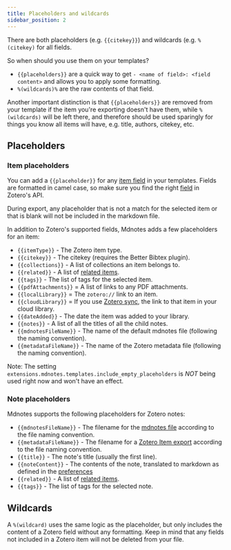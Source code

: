 ```yaml
---
title: Placeholders and wildcards
sidebar_position: 2
---
```


There are both placeholders (e.g. `{{citekey}}`) and wildcards (e.g. `%(citekey)` for all fields.

So when should you use them on your templates?

- `{{placeholders}}` are a quick way to get `- <name of field>: <field content>` and allows you to apply some formatting.
- `%(wildcards)%` are the raw contents of that field.

Another important distinction is that `{{placeholders}}` are removed from your template if the item you're exporting doesn't have them, while `%(wildcards)` will be left there, and therefore should be used sparingly for things you know all items will have, e.g. title, authors, citekey, etc.

## Placeholders

### Item placeholders

You can add a `{{placeholder}}` for any [item field](https://www.zotero.org/support/kb/item_types_and_fields) in your templates. Fields are formatted in camel case, so make sure you find the right [field](https://api.zotero.org/itemFields?pprint=1) in Zotero's API.

During export, any placeholder that is not a match for the selected item or that is blank will not be included in the markdown file.

In addition to Zotero's supported fields, Mdnotes adds a few placeholders for an item:

- `{{itemType}}` - The Zotero item type.
- `{{citekey}}` - The citekey (requires the Better Bibtex plugin).
- `{{collections}}` - A list of collections an item belongs to.
- `{{related}}` - A list of [related items](https://www.zotero.org/support/related).
- `{{tags}}` - The list of tags for the selected item.
- `{{pdfAttachments}}` = A list of links to any PDF attachments.
- `{{localLibrary}}` = The `zotero://` link to an item.
- `{{cloudLibrary}}` = If you use [Zotero sync](https://www.zotero.org/support/sync), the link to that item in your cloud library.
- `{{dateAdded}}` - The date the item was added to your library.
- `{{notes}}` - A list of all the titles of all the child notes.
- `{{mdnotesFileName}}` - The name of the default mdnotes file (following the naming convention).
- `{{metadataFileName}}` - The name of the Zotero metadata file (following the naming convention).

Note: The setting `extensions.mdnotes.templates.include_empty_placeholders` is _NOT_ being used right now and won't have an effect.

### Note placeholders

Mdnotes supports the following placeholders for Zotero notes:

- `{{mdnotesFileName}}` - The filename for the [mdnotes file](../getting-started/configuration.md#file-naming-convention) according to the file naming convention.
- `{{metadataFileName}}` - The filename for a [Zotero Item export](../getting-started/configuration.md#file-naming-convention) according to the file naming convention.
- `{{title}}` - The note's title (usually the first line).
- `{{noteContent}}` - The contents of the note, translated to markdown as defined in the [preferences](./formatting.md#zotero-note-formatting)
- `{{related}}` - A list of [related items](https://www.zotero.org/support/related).
- `{{tags}}` - The list of tags for the selected note.

## Wildcards

A `%(wildcard)` uses the same logic as the placeholder, but only includes the content of a Zotero field without any formatting. Keep in mind that any fields not included in a Zotero item will not be deleted from your file.

